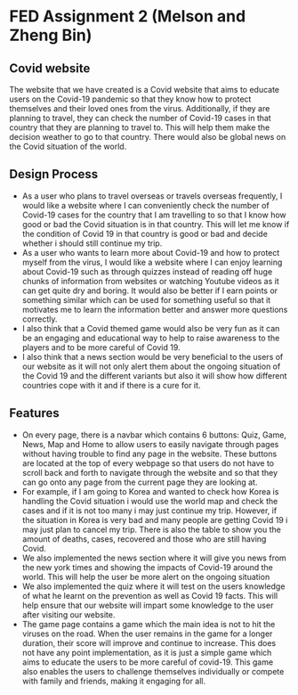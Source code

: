 # FED Assignment 2 (Melson and Zheng Bin) #
## Covid website ##
The website that we have created is a Covid website that aims to educate users on the Covid-19 pandemic so that they know how to protect themselves and their loved ones from the virus. Additionally, if they are planning to travel, they can check the number of Covid-19 cases in that country that they are planning to travel to. This will help them make the decision weather to go to that country. There would also be global news on the Covid situation of the world.

## Design Process ##
* As a user who plans to travel overseas or travels overseas frequently, I would like a website where I can conveniently check the number of Covid-19 cases for the country that I am travelling to so that I know how good or bad the Covid situation is in that country. This will let me know if the condition of Covid 19 in that country is good or bad and decide whether i should still continue my trip.
*  As a user who wants to learn more about Covid-19 and how to protect myself from the virus, I would like a website where I can enjoy learning about Covid-19 such as through quizzes instead of reading off huge chunks of information from websites or watching Youtube videos as it can get quite dry and boring. It would also be better if I earn points or something similar which can be used for something useful so that it motivates me to learn the information better and answer more questions correctly.
*  I also think that a Covid themed game would also be very fun as it can be an engaging and educational way to help to raise awareness to the players and to be more careful of Covid 19.
*  I also think that a news section would be very beneficial to the users of our website as it will not only alert them about the ongoing situation of the Covid 19 and the different variants but also it will show how different countries cope with it and if there is a cure for it.

## Features ##

* On every page, there is a navbar which contains 6 buttons: Quiz, Game, News, Map and  Home to allow users to easily navigate through pages without having trouble to find any page in the website. These buttons are located at the top of every webpage so that users do not have to scroll back and forth to navigate through the website and so that they can go onto any page from the current page they are looking at.
* For example, if I am going to Korea and wanted to check how Korea is handling the Covid situation i would use the world map and check the cases and if it is not too many i may just continue my trip. However, if the situation in Korea is very bad and many people are getting Covid 19 i may just plan to cancel my trip. There is also the table to show you the amount of deaths, cases, recovered and those who are still having Covid.
* We also implemented the news section where it will give you news from the new york times and showing the impacts of Covid-19 around the world. This will help the user be more alert on the ongoing situation
* We also implemented the quiz where it will test on the users knowledge of what he learnt on the prevention as well as Covid 19 facts. This will help ensure that our website will impart some knowledge to the user after visiting our website.
* The game page contains a game which the main idea is not to hit the viruses on the road. When the user remains in the game for a longer duration, their score will improve and continue to increase. This does not have any point implementation, as it is just a simple game which aims to educate the users to be more careful of covid-19. This game also enables the users to challenge themselves individually or compete with family and friends, making it engaging for all.
